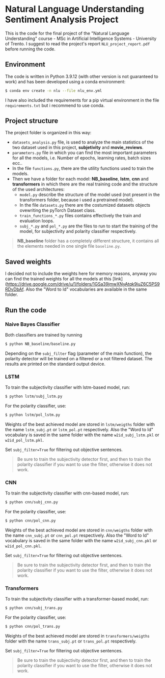 # Natural Language Understanding Sentiment Analysis Project
This is the code for the final project of the "Natural Language Understanding" course - MSc in Artificial Intelligence Systems - University of Trento.
I suggest to read the project's report `NLU_project_report.pdf` before running the code.

## Environment
The code is written in Python 3.9.12 (with other version is not guaranteed to work) and has been developed using a conda environment:

```bash
$ conda env create -n nlu --file nlu_env.yml
```

I have also included the requirements for a pip virtual environment in the file `requirements.txt` but i recommend to use conda.

## Project structure
The project folder is organized in this way:
* `datasets_analysis.py` file, is used to analyze the main statistics of the two dataset used in this project, **subjetivity** and **movie_reviews**.
* `parameters.py` file in which you can find the most important parameters for all the models, i.e. Number of epochs, learning rates, batch sizes ecc..
* In the file `functions.py`, there are the utility functions used to train the models.
* Then we have a folder for each model: **NB_baseline**, **lstm**, **cnn** and **transformers** in which there are the real training code and the structure of the used architectures:
    * `model.py` describe the structure of the model used (not present in the transformers folder, because i used a pretrained model).
    * In the file `datasets.py` there are the costumized datasets objects ovewriting the pyTorch Dataset class.
    * `train_functions_*.py` files contains effectively the train and evaluation loops.
    * `subj_*.py` and `pol_*.py` are the files to run to start the training of the model, for subjectivity and polarity classifier respectively.
>**NB_baseline** folder has a completely different structure, it contains all the elements needed in one single file `baseline.py`.


## Saved weights
I decided not to include the weights here for memory reasons, anyway you can find the trained weights for all the models at this [link](https://drive.google.com/drive/u/1/folders/1GSa39jmwXNyAtqk9iuZ6C5PS9RDvDbAf.
Also the "Word to Id" vocabularies are available in the same folder.


## Run the code

### Naive Bayes Classifier 

Both classifiers are trained by running 
```bash
$ python NB_baseline/baseline.py
```
Depending on the `subj_filter` flag (parameter of the main function), the polarity detector will be trained on a filtered or a not filtered dataset.
The results are printed on the standard output device.

### LSTM

To train the subjectivity classifier with lstm-based model, run:
```bash
$ python lstm/subj_lstm.py
```
For the polarity classifier, use:
```bash
$ python lstm/pol_lstm.py
```
Weights of the best achieved model are stored in `lstm/weigths` folder with the name `lstm_subj.pt` or `lstm_pol.pt` respectively. Also the "Word to Id" vocabulary is saved in the same folder with the name `w2id_subj_lstm.pkl` or `w2id_pol_lstm.pkl`. 

Set `subj_filter=True` for filtering out objective sentences.

>Be sure to train the subjectivity detector first, and then to train the polarity classifier if you want to use the filter, otherwise it does not work.

### CNN

To train the subjectivity classifier with cnn-based model, run:
```bash
$ python cnn/subj_cnn.py
```
For the polarity classifier, use:
```bash
$ python cnn/pol_cnn.py
```
Weights of the best achieved model are stored in `cnn/weigths` folder with the name `cnn_subj.pt` or `cnn_pol.pt` respectively. Also the "Word to Id" vocabulary is saved in the same folder with the name `w2id_subj_cnn.pkl` or `w2id_pol_cnn.pkl`. 

Set `subj_filter=True` for filtering out objective sentences.


>Be sure to train the subjectivity detector first, and then to train the polarity classifier if you want to use the filter, otherwise it does not work.

### Transformers

To train the subjectivity classifier with a transformer-based model, run:
```bash
$ python cnn/subj_trans.py
```
For the polarity classifier, use:
```bash
$ python cnn/pol_trans.py
```
Weights of the best achieved model are stored in `transformers/weigths` folder with the name `trans_subj.pt` or `trans_pol.pt` respectively. 

Set `subj_filter=True` for filtering out objective sentences.

>Be sure to train the subjectivity detector first, and then to train the polarity classifier if you want to use the filter, otherwise it does not work.